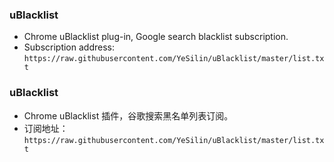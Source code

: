 ### uBlacklist
- Chrome uBlacklist plug-in, Google search blacklist subscription.
- Subscription address: `https://raw.githubusercontent.com/YeSilin/uBlacklist/master/list.txt`

### uBlacklist
- Chrome uBlacklist 插件，谷歌搜索黑名单列表订阅。
- 订阅地址：`https://raw.githubusercontent.com/YeSilin/uBlacklist/master/list.txt`
